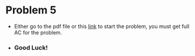 # Problem 5
- Either go to the pdf file or this [link](https://dmoj.ca/problem/mwc15c4p1) to start the problem, you must get full AC for the problem.
- ### Good Luck!
